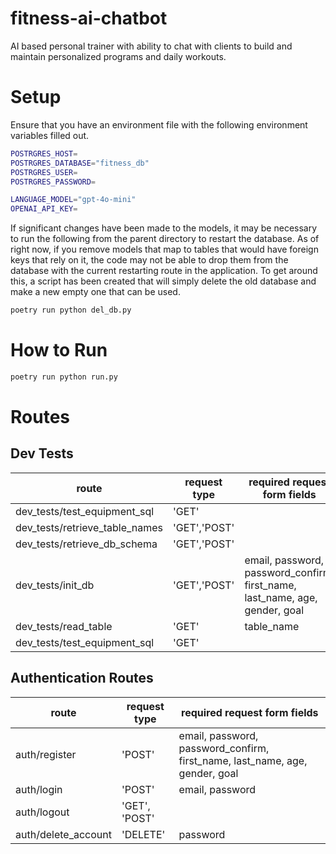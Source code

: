 # fitness-ai-chatbot
AI based personal trainer with ability to chat with clients to build and maintain personalized programs and daily workouts.

# Setup
Ensure that you have an environment file with the following environment variables filled out.

```bash
POSTRGRES_HOST=
POSTRGRES_DATABASE="fitness_db"
POSTRGRES_USER=
POSTRGRES_PASSWORD=

LANGUAGE_MODEL="gpt-4o-mini"
OPENAI_API_KEY=
```

If significant changes have been made to the models, it may be necessary to run the following from the parent directory to restart the database. As of right now, if you remove models that map to tables that would have foreign keys that rely on it, the code may not be able to drop them from the database with the current restarting route in the application. To get around this, a script has been created that will simply delete the old database and make a new empty one that can be used. 
```bash
poetry run python del_db.py
```

# How to Run
```bash
poetry run python run.py
```

# Routes
## Dev Tests
| route | request type | required request form fields |
| - | - | - |
| dev_tests/test_equipment_sql | 'GET' | |
| dev_tests/retrieve_table_names | 'GET','POST' | |
| dev_tests/retrieve_db_schema | 'GET','POST' | |
| dev_tests/init_db | 'GET','POST' | email, password, password_confirm, first_name, last_name, age, gender, goal |
| dev_tests/read_table | 'GET' | table_name |
| dev_tests/test_equipment_sql | 'GET' | |

## Authentication Routes
| route | request type | required request form fields |
| - | - | - |
| auth/register | 'POST' | email, password, password_confirm, first_name, last_name, age, gender, goal |
| auth/login | 'POST' | email, password |
| auth/logout | 'GET', 'POST' | |
| auth/delete_account | 'DELETE' | password |
